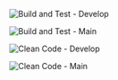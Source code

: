 ![Build and Test - Develop](https://github.com/IngSoft-DA2/301270_303129.git/actions/workflows/build-and-test.yml/badge.svg?branch=develop&event=push)

![Build and Test - Main](https://github.com/IngSoft-DA2/301270_303129.git/actions/workflows/build-and-test.yml/badge.svg?branch=main&event=push)

![Clean Code - Develop](https://github.com/IngSoft-DA2/301270_303129.git/actions/workflows/build-and-test.yml/badge.svg?branch=develop&event=push)

![Clean Code - Main](https://github.com/IngSoft-DA2/301270_303129.git/actions/workflows/build-and-test.yml/badge.svg?branch=main&event=push)

